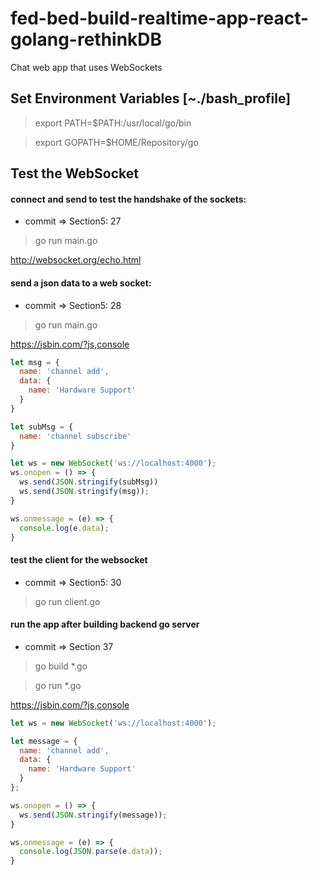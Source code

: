 # fed-bed-build-realtime-app-react-golang-rethinkDB
Chat web app that uses WebSockets

## Set Environment Variables [~./bash_profile]
> export PATH=$PATH:/usr/local/go/bin

> export GOPATH=$HOME/Repository/go

## Test the WebSocket
#### connect and send to test the handshake of the sockets:
- commit => Section5: 27

> go run main.go

http://websocket.org/echo.html

#### send a json data to a web socket:
- commit => Section5: 28 

> go run main.go

https://jsbin.com/?js,console
```javascript
let msg = {
  name: 'channel add',
  data: {
    name: 'Hardware Support'
  }
}

let subMsg = {
  name: 'channel subscribe'
}

let ws = new WebSocket('ws://localhost:4000');
ws.onopen = () => {
  ws.send(JSON.stringify(subMsg))
  ws.send(JSON.stringify(msg));
}

ws.onmessage = (e) => {
  console.log(e.data);
}
```

#### test the client for the websocket
- commit => Section5: 30

> go run client.go

#### run the app after building backend go server
-  commit => Section 37

> go build *.go

> go run *.go

https://jsbin.com/?js,console
```javascript
let ws = new WebSocket('ws://localhost:4000');

let message = {
  name: 'channel add',
  data: {
    name: 'Hardware Support'
  }
};

ws.onopen = () => {
  ws.send(JSON.stringify(message));
}

ws.onmessage = (e) => {
  console.log(JSON.parse(e.data));
}
```




